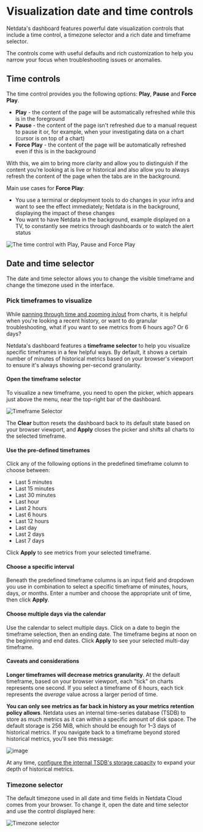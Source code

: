 # Visualization date and time controls

Netdata's dashboard features powerful date visualization controls that include a time control, a timezone selector and a rich date and timeframe selector.

The controls come with useful defaults and rich customization to help you narrow your focus when troubleshooting issues or anomalies.

## Time controls

The time control provides you the following options: **Play**, **Pause** and **Force Play**.

- **Play** - the content of the page will be automatically refreshed while this is in the foreground
- **Pause** - the content of the page isn't refreshed due to a manual request to pause it or, for example, when your investigating data on a chart (cursor is on top of a chart)
- **Force Play** - the content of the page will be automatically refreshed even if this is in the background

With this, we aim to bring more clarity and allow you to distinguish if the content you’re looking at is live or historical and also allow you to always refresh the content of the page when the tabs are in the background.

Main use cases for **Force Play**:

- You use a terminal or deployment tools to do changes in your infra and want to see the effect immediately; Netdata is in the background, displaying the impact of these changes
- You want to have Netdata in the background, example displayed on a TV, to constantly see metrics through dashboards or to watch the alert status

![The time control with Play, Pause and Force Play](https://user-images.githubusercontent.com/70198089/225850250-1fe12477-23f8-4b4d-b497-79b416963e10.png)

## Date and time selector

The date and time selector allows you to change the visible timeframe and change the timezone used in the interface.

### Pick timeframes to visualize

While [panning through time and zooming in/out](/docs/dashboards-and-charts/netdata-charts.md) from charts, it is helpful when you're looking a recent history, or want to do granular troubleshooting, what if you want to see metrics from 6 hours ago? Or 6 days?

Netdata's dashboard features a **timeframe selector** to help you visualize specific timeframes in a few helpful ways.
By default, it shows a certain number of minutes of historical metrics based on your browser's viewport to ensure it's always showing per-second granularity.

#### Open the timeframe selector

To visualize a new timeframe, you need to open the picker, which appears just above the menu, near the top-right bar of the dashboard.

![Timeframe Selector](https://user-images.githubusercontent.com/70198089/225850611-728936d9-7ca4-49fa-8d37-1ce73dd6f76c.png)

The **Clear** button resets the dashboard back to its default state based on your browser viewport, and **Apply** closes
the picker and shifts all charts to the selected timeframe.

#### Use the pre-defined timeframes

Click any of the following options in the predefined timeframe column to choose between:

- Last 5 minutes
- Last 15 minutes
- Last 30 minutes
- Last hour
- Last 2 hours
- Last 6 hours
- Last 12 hours
- Last day
- Last 2 days
- Last 7 days

Click **Apply** to see metrics from your selected timeframe.

#### Choose a specific interval

Beneath the predefined timeframe columns is an input field and dropdown you use in combination to select a specific timeframe of
minutes, hours, days, or months. Enter a number and choose the appropriate unit of time, then click **Apply**.

#### Choose multiple days via the calendar

Use the calendar to select multiple days. Click on a date to begin the timeframe selection, then an ending date. The
timeframe begins at noon on the beginning and end dates. Click **Apply** to see your selected multi-day timeframe.

#### Caveats and considerations

**Longer timeframes will decrease metrics granularity**. At the default timeframe, based on your browser viewport, each
"tick" on charts represents one second. If you select a timeframe of 6 hours, each tick represents the _average_ value
across a larger period of time.

**You can only see metrics as far back in history as your metrics retention policy allows**. Netdata uses an internal
time-series database (TSDB) to store as much metrics as it can within a specific amount of disk space. The default
storage is 256 MiB, which should be enough for 1–3 days of historical metrics. If you navigate back to a timeframe
beyond stored historical metrics, you'll see this message:

![image](https://user-images.githubusercontent.com/70198089/225851033-43b95164-a651-48f2-8915-6aac9739ed93.png)

At any time, [configure the internal TSDB's storage capacity](/src/database/CONFIGURATION.md) to expand your
depth of historical metrics.

### Timezone selector

The default timezone used in all date and time fields in Netdata Cloud comes from your browser. To change it, open the
date and time selector and use the control displayed here:

![Timezone selector](https://user-images.githubusercontent.com/43294513/216628390-c3bd1cd2-349d-4523-b8d3-c7e68395f670.png)
